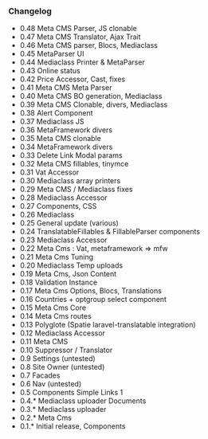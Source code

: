 ### Changelog

- 0.48 Meta CMS Parser, JS clonable
- 0.47 Meta CMS Translator, Ajax Trait
- 0.46 Meta CMS parser, Blocs, Mediaclass
- 0.45 MetaParser UI
- 0.44 Mediaclass Printer & MetaParser
- 0.43 Online status
- 0.42 Price Accessor, Cast, fixes
- 0.41 Meta CMS Meta Parser
- 0.40 Meta CMS BO generation, Mediaclass
- 0.39 Meta CMS Clonable, divers, Mediaclass
- 0.38 Alert Component
- 0.37 Mediaclass JS
- 0.36 MetaFramework divers
- 0.35 Meta CMS clonable
- 0.34 MetaFramework divers
- 0.33 Delete Link Modal params
- 0.32 Meta CMS fillables, tinymce
- 0.31 Vat Accessor
- 0.30 Mediaclass array printers
- 0.29 Meta CMS / Mediaclass fixes
- 0.28 Mediaclass Accessor
- 0.27 Components, CSS
- 0.26 Mediaclass
- 0.25 General update (various)
- 0.24 TranslatableFillables & FillableParser components
- 0.23 Mediaclass Accessor
- 0.22 Meta Cms : Vat, metaframework => mfw
- 0.21 Meta Cms Tuning
- 0.20 Mediaclass Temp uploads
- 0.19 Meta Cms, Json Content
- 0.18 Validation Instance
- 0.17 Meta Cms Options, Blocs, Translations
- 0.16 Countries + optgroup select component
- 0.15 Meta Cms Core
- 0.14 Meta Cms routes
- 0.13 Polyglote (Spatie laravel-translatable integration)
- 0.12 Mediaclass Accessor
- 0.11 Meta CMS
- 0.10 Suppressor / Translator
- 0.9 Settings (untested)
- 0.8 Site Owner (untested)
- 0.7 Facades
- 0.6 Nav (untested)
- 0.5 Components Simple Links 1
- 0.4.* Mediaclass uploader Documents
- 0.3.* Mediaclass uploader
- 0.2.* Meta Cms
- 0.1.* Initial release, Components